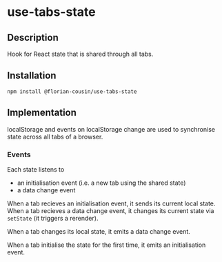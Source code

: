 # use-tabs-state

## Description

Hook for React state that is shared through all tabs.

## Installation

`npm install @florian-cousin/use-tabs-state`

## Implementation

localStorage and events on localStorage change are used to synchronise state across all tabs of a browser.

### Events

Each state listens to

- an initialisation event (i.e. a new tab using the shared state)
- a data change event

When a tab recieves an initialisation event, it sends its current local state.
When a tab recieves a data change event, it changes its current state via `setState` (it triggers a rerender).

When a tab changes its local state, it emits a data change event.

When a tab initialise the state for the first time, it emits an initialisation event.
